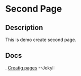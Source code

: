 # Second Page

## Description
This is demo create second page.

## Docs
. [Creatig pages](https://jekyllrb.com/docs/pages/) --Jekyll

